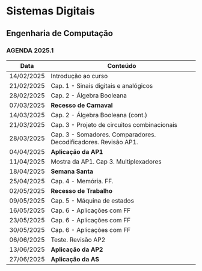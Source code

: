 # Sistemas Digitais

## Engenharia de Computação

### AGENDA 2025.1

| Data       | Conteúdo |
|------------|---------------------------------------------|
| 14/02/2025 | Introdução ao curso |
| 21/02/2025 | Cap. 1 - Sinais digitais e analógicos |
| 28/02/2025 | Cap. 2 - Álgebra Booleana |
| 07/03/2025 | **Recesso de Carnaval** |
| 14/03/2025 | Cap. 2 - Álgebra Booleana (cont.) |
| 21/03/2025 | Cap. 3 - Projeto de circuitos combinacionais |
| 28/03/2025 | Cap. 3 - Somadores. Comparadores. Decodificadores. Revisão AP1. |
| 04/04/2025 | **Aplicação da AP1** |
| 11/04/2025 | Mostra da AP1. Cap 3. Multiplexadores |
| 18/04/2025 | **Semana Santa** |
| 25/04/2025 | Cap. 4 - Memória. FF. |
| 02/05/2025 | **Recesso de Trabalho** |
| 09/05/2025 | Cap. 5 - Máquina de estados |
| 16/05/2025 | Cap. 6 - Aplicações com FF |
| 23/05/2025 | Cap. 6 - Aplicações com FF |
| 30/05/2025 | Cap. 6 - Aplicações com FF |
| 06/06/2025 | Teste. Revisão AP2 |
| 13/06/2025 | **Aplicação da AP2** |
| 27/06/2025 | **Aplicação da AS** |